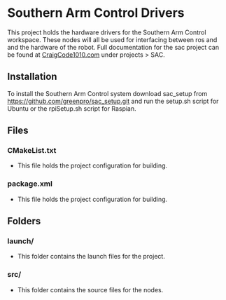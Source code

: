 # Southern Arm Control Drivers

This project holds the hardware drivers for the Southern Arm Control workspace. These nodes will all be used for interfacing between ros and and the hardware of the robot. Full documentation for the sac project can be found at [CraigCode1010.com](craigcode1010.com) under projects > SAC.

## Installation

To install the Southern Arm Control system download sac_setup from https://github.com/greenpro/sac_setup.git and run the setup.sh script for Ubuntu or the rpiSetup.sh script for Raspian.

## Files
### CMakeList.txt
* This file holds the project configuration for building.

### package.xml
* This file holds the project configuration for building.

## Folders
### launch/
* This folder contains the launch files for the project.

### src/
* This folder contains the source files for the nodes.
